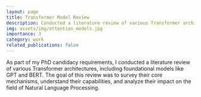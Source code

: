 ```yaml
---
layout: page
title: Transformer Model Review
description: Conducted a literature review of various Transformer architectures (e.g., GPT, BERT) to survey their core mechanisms and capabilities.
img: assets/img/attention_models.jpg
importance: 3
category: work
related_publications: false
---
```


As part of my PhD candidacy requirements, I conducted a literature review of various Transformer architectures, including foundational models like GPT and BERT. The goal of this review was to survey their core mechanisms, understand their capabilities, and analyze their impact on the field of Natural Language Processing.
